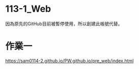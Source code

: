 # 113-1_Web
因為原先的GitHub目前被暫停使用，所以創建此帳號代替。
# 作業一
https://sam0114-2.github.io/PW.github.io/pre_web/index.html
